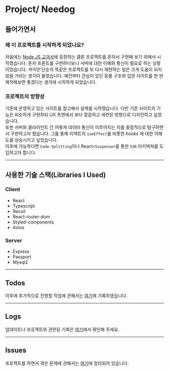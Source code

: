 # Project/ Needog

## 들어가면서

### 왜 이 프로젝트를 시작하게 되었나요?

처음에는 [Node JS 교과서](https://www.aladin.co.kr/shop/wproduct.aspx?ItemId=246391275)에 등장하는 클론 프로젝트를 혼자서 구현해 보기 위해서 시작했습니다. 혼자 프론트를 구현하다보니 서버에 대한 이해와 통신이 필요로 하는 상황이었습니다. _하지만_ 단순히 똑같은 프로젝트를 또 다시 재현하는 일은 크게 도움이 되지 않을 거라는 생각이 들었습니다. 예전부터 관심이 있던 동물 구조와 입양 사이트를 한 번 제작해보면 좋겠다는 생각에 시작하게 되었습니다.

### 프로젝트의 방향성

기존에 운영하고 있는 사이트를 참고해서 설계를 시작했습니다. 다만 기존 사이트의 기능은 비슷하게 구현하되 UX 측면에서 보다 깔끔하고 세련된 방향으로 디자인하고 싶었습니다. <br/>
또한 서버와 클라이언트 간 어떻게 데이터 통신이 이루어지는 지를 중점적으로 탐구하면서 구현하고자 했습니다. 그를 통해 리액트의 `useEffect`를 비롯한 _hooks_ 에 대한 이해도를 상승시키고 싶었습니다.<br/>
이후에 가능하다면 `Code-Splitting`이나 React`<Suspense>`를 통한 `SSR` 아키텍쳐를 도입하고자 합니다.

---

## 사용한 기술 스택(Libraries I Used)

### Client

- React
- Typescript
- Recoil
- React-router-dom
- Styled-components
- Axios

### Server

- Express
- Passport
- Mysql2

---

## Todos

이후에 추가적으로 진행할 작업에 관해서는 [여기](./docs/todos.md)에 기록하였습니다.

---

## Logs

업데이트나 프로젝트와 관련된 기록은 [여기](./docs/logs.md)에서 확인해 주세요.

---

## Issues

프로젝트를 하면서 겪은 문제에 관해서는 [여기](./docs/issues.md)에 정리되어 있습니다.
